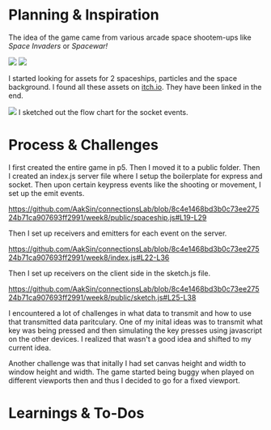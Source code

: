 # Planning & Inspiration

The idea of the game came from various arcade space shootem-ups like _Space Invaders_ or _Spacewar!_ 

<img src="https://images.theconversation.com/files/221251/original/file-20180531-69508-1oenzpj.png?ixlib=rb-1.1.0&q=45&auto=format&w=1000&fit=clip">
<img src="https://mobidictum.biz/wp-content/uploads/2021/11/spacewar-dogusu.gif">

I started looking for assets for 2 spaceships, particles and the space background. I found all these assets on <a href="itch.io">itch.io</a>. They have been linked in the end.

<img src="https://i.imgur.com/mAXmNdI.jpeg">
I sketched out the flow chart for the socket events.

# Process & Challenges

I first created the entire game in p5. Then I moved it to a public folder. Then I created an index.js server file where I setup the boilerplate for express and socket. Then upon certain keypress events like the shooting or movement, I set up the emit events.

https://github.com/AakSin/connectionsLab/blob/8c4e1468bd3b0c73ee27524b71ca907693ff2991/week8/public/spaceship.js#L19-L29

Then I set up receivers and emitters for each event on the server.

https://github.com/AakSin/connectionsLab/blob/8c4e1468bd3b0c73ee27524b71ca907693ff2991/week8/index.js#L22-L36

Then I set up receivers on the client side in the sketch.js file.

https://github.com/AakSin/connectionsLab/blob/8c4e1468bd3b0c73ee27524b71ca907693ff2991/week8/public/sketch.js#L25-L38

I encountered a lot of challenges in what data to transmit and how to use that transmitted data paritculary. One of my inital ideas was to transmit what
key was being pressed and then simulating the key presses using javascript on the other devices. I realized that wasn't a good idea and shifted to my current idea.

Another challenge was that initally I had set canvas height and width to window height and width. The game started being buggy when played on different viewports then and thus I decided to go for a fixed viewport.

# Learnings & To-Dos
